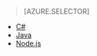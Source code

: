 > [AZURE.SELECTOR]
- [C#](../articles/iot-hub/iot-hub-csharp-csharp-c2d.md)
- [Java](../articles/iot-hub/iot-hub-java-java-c2d.md)
- [Node.js](../articles/iot-hub/iot-hub-node-node-c2d.md)


<!--HONumber=Oct16_HO2-->


